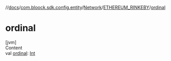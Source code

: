 //[docs](../../../index.md)/[com.bloock.sdk.config.entity](../../index.md)/[Network](../index.md)/[ETHEREUM_RINKEBY](index.md)/[ordinal](ordinal.md)



# ordinal  
[jvm]  
Content  
val [ordinal](ordinal.md): [Int](https://kotlinlang.org/api/latest/jvm/stdlib/kotlin/-int/index.html)  



